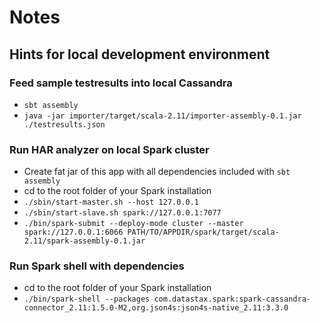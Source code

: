 # Notes

## Hints for local development environment

### Feed sample testresults into local Cassandra

- `sbt assembly`
- `java -jar importer/target/scala-2.11/importer-assembly-0.1.jar ./testresults.json`


### Run HAR analyzer on local Spark cluster

- Create fat jar of this app with all dependencies included with `sbt assembly`
- cd to the root folder of your Spark installation
- `./sbin/start-master.sh --host 127.0.0.1`
- `./sbin/start-slave.sh spark://127.0.0.1:7077`
- `./bin/spark-submit --deploy-mode cluster --master spark://127.0.0.1:6066 PATH/TO/APPDIR/spark/target/scala-2.11/spark-assembly-0.1.jar`


### Run Spark shell with dependencies

- cd to the root folder of your Spark installation
- `./bin/spark-shell --packages com.datastax.spark:spark-cassandra-connector_2.11:1.5.0-M2,org.json4s:json4s-native_2.11:3.3.0`